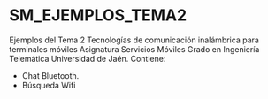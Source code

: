 # SM_EJEMPLOS_TEMA2
Ejemplos del Tema 2 Tecnologías de comunicación inalámbrica para terminales móviles
Asignatura Servicios Móviles
Grado en Ingeniería Telemática
Universidad de Jaén.
Contiene:
- Chat Bluetooth.
- Búsqueda Wifi
